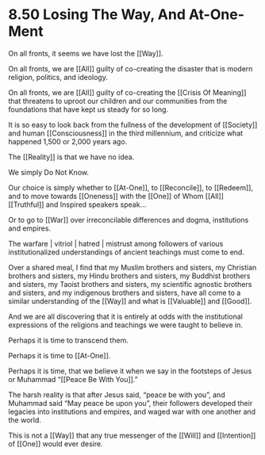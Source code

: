 # 8.50 Losing The Way, And At-One-Ment

On all fronts, it seems we have lost the [[Way]].

On all fronts, we are [[All]] guilty of co-creating the disaster that is modern religion, politics, and ideology. 

On all fronts, we are [[All]] guilty of co-creating the [[Crisis Of Meaning]] that threatens to uproot our children and our communities from the foundations that have kept us steady for so long.

It is so easy to look back from the fullness of the development of [[Society]] and human [[Consciousness]] in the third millennium, and criticize what happened 1,500 or 2,000 years ago.

The [[Reality]] is that we have no idea.

We simply Do  Not Know. 

Our choice is simply whether to [[At-One]], to [[Reconcile]], to [[Redeem]], and to move towards [[Oneness]] with the [[One]] of Whom [[All]] [[Truthful]] and Inspired speakers speak…

Or to go to [[War]] over irreconcilable differences and dogma, institutions and empires.

The warfare | vitriol | hatred | mistrust among followers of various institutionalized understandings of ancient teachings must come to end.

Over a shared meal, I find that my Muslim brothers and sisters, my Christian brothers and sisters, my Hindu brothers and sisters, my Buddhist brothers and sisters, my Taoist brothers and sisters, my scientific agnostic brothers and sisters, and my indigenous brothers and sisters, have all come to a similar understanding of the [[Way]] and what is [[Valuable]] and [[Good]].

And we are all discovering that it is entirely at odds with the institutional expressions of the religions and teachings we were taught to believe in.

Perhaps it is time to transcend them.

Perhaps it is time to [[At-One]].

Perhaps it is time, that we believe it when we say in the footsteps of Jesus or Muhammad “[[Peace Be With You]].”

The harsh reality is that after Jesus said, “peace be with you”, and Muhammad said “May peace be upon you”, their followers developed their legacies into institutions and empires, and waged war with one another and the world. 

This is not a [[Way]] that any true messenger of the [[Will]] and [[Intention]] of [[One]] would ever desire.  
